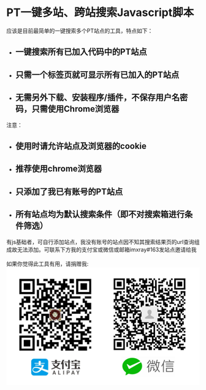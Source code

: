 <h1>PT一键多站、跨站搜索Javascript脚本</h1>
应该是目前最简单的一键搜索多个PT站点的工具，特点如下：
<ul>
	<li><h2>一键搜索所有已加入代码中的PT站点</h2></li>
	<li><h2>只需一个标签页就可显示所有已加入的PT站点</h2></li>
	<li><h2>无需另外下载、安装程序/插件，不保存用户名密码，只需使用Chrome浏览器</h2></li>
</ul>
注意：
<ul>
	<li><h2>使用时请允许站点及浏览器的cookie</h2></li>
	<li><h2>推荐使用chrome浏览器</h2></li>
	<li><h2>只添加了我已有账号的PT站点</h2></li>
	<li><h2>所有站点均为默认搜索条件（即不对搜索箱进行条件筛选）</h2></li>
</ul>
有js基础者，可自行添加站点，我没有账号的站点因不知其搜索结果页的url查询组成故无法添加。可联系下方我的支付宝或微信或邮箱imxray#163发站点邀请给我<br><br>
如果你觉得此工具有用，请捐赠我:<br>
<img src="https://raw.githubusercontent.com/Dreamray/Search-All-PT/master/donate/donate.jpg" alt="">
